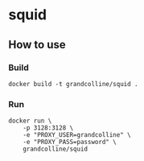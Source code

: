 # squid

## How to use

### Build
```
docker build -t grandcolline/squid .
```

### Run
```
docker run \
	-p 3128:3128 \
	-e "PROXY_USER=grandcolline" \
	-e "PROXY_PASS=password" \
	grandcolline/squid
```


